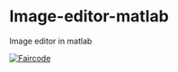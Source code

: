 # Image-editor-matlab
Image editor in matlab

[![Faircode](https://faircode.io/product/Image-Editor-Matlab/badge)](https://faircode.io/product/Image-Editor-Matlab?utm_source=badge&utm_medium=badgelarge&utm_campaign=Image-Editor-Matlab)
